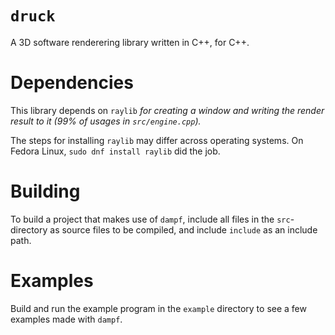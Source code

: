 # `druck`
A 3D software renderering library written in C++, for C++.

# Dependencies
This library depends on `raylib` *for creating a window and writing the render result to it (99% of usages in `src/engine.cpp`).*

The steps for installing `raylib` may differ across operating systems.
On Fedora Linux, `sudo dnf install raylib` did the job.

# Building
To build a project that makes use of `dampf`, include all files in the `src`-directory as source files to be compiled, and include `include` as an include path. 

# Examples
Build and run the example program in the `example` directory to see a few examples made with `dampf`.